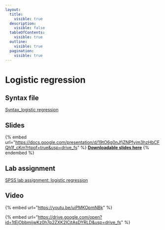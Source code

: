 ```yaml
---
layout:
  title:
    visible: true
  description:
    visible: false
  tableOfContents:
    visible: true
  outline:
    visible: true
  pagination:
    visible: true
---
```


# Logistic regression

## Syntax file

[Syntax\_logistic regression](https://drive.google.com/open?id=1c6U6qnm2PA0iPCGMNo1IlxfCz36Mo584\&usp=drive\_fs)

## Slides

{% embed url="https://docs.google.com/presentation/d/19tO6g0nJfjZNPfyjm3hzHbCFQh1f_cKm?rtpof=true&usp=drive_fs" %}
[**Downloadable slides here**](https://docs.google.com/presentation/d/19tO6g0nJfjZNPfyjm3hzHbCFQh1f\_cKm?rtpof=true\&usp=drive\_fs)
{% endembed %}

## Lab assignment

[SPSS lab assignment: logistic regression](https://docs.google.com/document/d/1fuP\_6RrRDy9k-yoeD5-An7pZnWEsYKyeOU\_Jg3qYJWY/edit?usp=sharing)

## Video

{% embed url="https://youtu.be/uiPMKOpmNBk" %}



{% embed url="https://drive.google.com/open?id=1tEjObbmijwKz0h7p2ZXK2ICjtAsDYRLD&usp=drive_fs" %}
